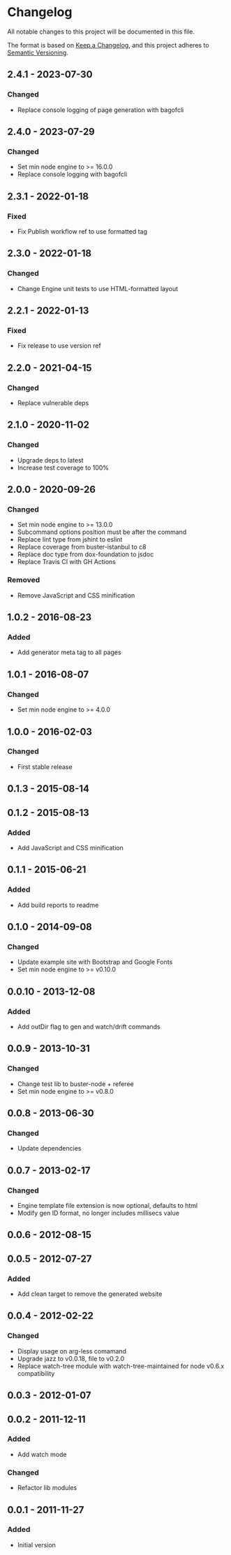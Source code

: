 # Changelog

All notable changes to this project will be documented in this file.

The format is based on [Keep a Changelog](https://keepachangelog.com/en/1.0.0/),
and this project adheres to [Semantic Versioning](https://semver.org/spec/v2.0.0.html).

## 2.4.1 - 2023-07-30
### Changed
- Replace console logging of page generation with bagofcli

## 2.4.0 - 2023-07-29
### Changed
- Set min node engine to >= 16.0.0
- Replace console logging with bagofcli

## 2.3.1 - 2022-01-18
### Fixed
- Fix Publish workflow ref to use formatted tag

## 2.3.0 - 2022-01-18
### Changed
- Change Engine unit tests to use HTML-formatted layout

## 2.2.1 - 2022-01-13
### Fixed
- Fix release to use version ref

## 2.2.0 - 2021-04-15
### Changed
- Replace vulnerable deps

## 2.1.0 - 2020-11-02
### Changed
- Upgrade deps to latest
- Increase test coverage to 100%

## 2.0.0 - 2020-09-26
### Changed
- Set min node engine to >= 13.0.0
- Subcommand options position must be after the command
- Replace lint type from jshint to eslint
- Replace coverage from buster-istanbul to c8
- Replace doc type from dox-foundation to jsdoc
- Replace Travis CI with GH Actions

### Removed
- Remove JavaScript and CSS minification

## 1.0.2 - 2016-08-23
### Added
- Add generator meta tag to all pages

## 1.0.1 - 2016-08-07
### Changed
- Set min node engine to >= 4.0.0

## 1.0.0 - 2016-02-03
### Changed
- First stable release

## 0.1.3 - 2015-08-14

## 0.1.2 - 2015-08-13
### Added
- Add JavaScript and CSS minification

## 0.1.1 - 2015-06-21
### Added
- Add build reports to readme

## 0.1.0 - 2014-09-08
### Changed
- Update example site with Bootstrap and Google Fonts
- Set min node engine to >= v0.10.0

## 0.0.10 - 2013-12-08
### Added
- Add outDir flag to gen and watch/drift commands

## 0.0.9 - 2013-10-31
### Changed
- Change test lib to buster-node + referee
- Set min node engine to >= v0.8.0

## 0.0.8 - 2013-06-30
### Changed
- Update dependencies

## 0.0.7 - 2013-02-17
### Changed
- Engine template file extension is now optional, defaults to html
- Modify gen ID format, no longer includes millisecs value

## 0.0.6 - 2012-08-15

## 0.0.5 - 2012-07-27
### Added
- Add clean target to remove the generated website

## 0.0.4 - 2012-02-22
### Changed
- Display usage on arg-less comamand
- Upgrade jazz to v0.0.18, file to v0.2.0
- Replace watch-tree module with watch-tree-maintained for node v0.6.x compatibility

## 0.0.3 - 2012-01-07

## 0.0.2 - 2011-12-11
### Added
- Add watch mode

### Changed
- Refactor lib modules

## 0.0.1 - 2011-11-27
### Added
- Initial version
